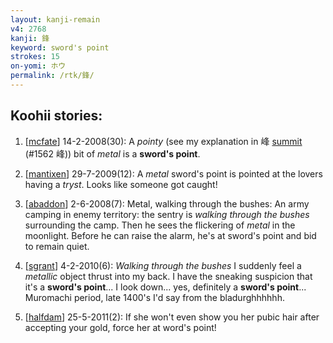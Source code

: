 ```yaml
---
layout: kanji-remain
v4: 2768
kanji: 鋒
keyword: sword's point
strokes: 15
on-yomi: ホウ
permalink: /rtk/鋒/
---
```


## Koohii stories: 

1) [<a href="http://kanji.koohii.com/profile/mcfate">mcfate</a>] 14-2-2008(30): A <em>pointy</em> (see my explanation in 峰 <a href="../v4/1562.html">summit</a> (#1562 峰)) bit of <em>metal</em> is a <strong>sword&#039;s point</strong>.

2) [<a href="http://kanji.koohii.com/profile/mantixen">mantixen</a>] 29-7-2009(12): A <em>metal</em> sword&#039;s point is pointed at the lovers having a <em>tryst</em>. Looks like someone got caught!

3) [<a href="http://kanji.koohii.com/profile/abaddon">abaddon</a>] 2-6-2008(7): Metal, walking through the bushes: An army camping in enemy territory: the sentry is <em>walking through the bushes</em> surrounding the camp. Then he sees the flickering of <em>metal</em> in the moonlight. Before he can raise the alarm, he&#039;s at sword&#039;s point and bid to remain quiet.

4) [<a href="http://kanji.koohii.com/profile/sgrant">sgrant</a>] 4-2-2010(6): <em>Walking through the bushes</em> I suddenly feel a <em>metallic</em> object thrust into my back. I have the sneaking suspicion that it&#039;s a <strong>sword&#039;s point</strong>... I look down... yes, definitely a <strong>sword&#039;s point</strong>... Muromachi period, late 1400&#039;s I&#039;d say from the bladurghhhhhh.

5) [<a href="http://kanji.koohii.com/profile/halfdam">halfdam</a>] 25-5-2011(2): If she won&#039;t even show you her pubic hair after accepting your gold, force her at word&#039;s point!

